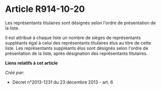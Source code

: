 # Article R914-10-20

Les représentants titulaires sont désignés selon l'ordre de présentation de la liste. 

Il est attribué à chaque liste un nombre de sièges de représentants suppléants égal à celui des représentants titulaires élus
au titre de cette liste. Les représentants suppléants élus sont désignés selon l'ordre de présentation de la liste, après
désignation des représentants titulaires.

**Liens relatifs à cet article**

_Créé par_:

  - Décret n°2013-1231 du 23 décembre 2013 - art. 6
